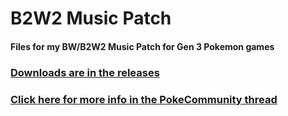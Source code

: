 # B2W2 Music Patch

#### Files for my BW/B2W2 Music Patch for Gen 3 Pokemon games

### [Downloads are in the releases](https://github.com/LukeZGD/B2W2-Music-Patch/releases)

### [Click here for more info in the PokeCommunity thread](https://www.pokecommunity.com/showthread.php?t=402253)